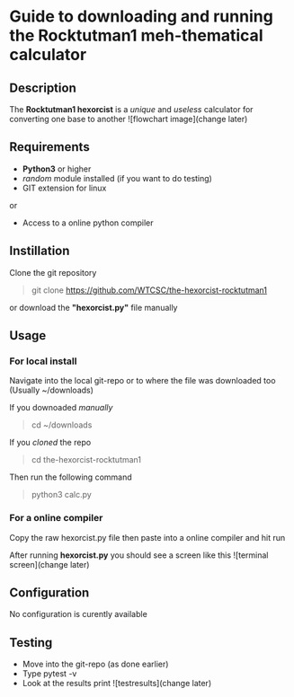 # Guide to downloading and running the Rocktutman1 meh-thematical calculator

## Description

The **Rocktutman1 hexorcist** is a *unique* and *useless* calculator for converting one base to another
![flowchart image](change later)
## Requirements

- **Python3** or higher
- *random* module installed (if you want to do testing)
- GIT extension for linux

or 

- Access to a online python compiler

## Instillation 

Clone the git repository

> git clone https://github.com/WTCSC/the-hexorcist-rocktutman1

or download the **"hexorcist.py"** file manually

## Usage

### For local install

Navigate into the local git-repo or to where the file was downloaded too (Usually ~/downloads)

If you downoaded *manually*
>cd ~/downloads

If you *cloned* the repo
>cd the-hexorcist-rocktutman1


Then run the following command 
>python3 calc.py

### For a online compiler

Copy the raw hexorcist.py file then paste into a online compiler and hit run

After running **hexorcist.py** you should see a screen like this
![terminal screen](change later)
## Configuration

No configuration is curently available

## Testing

* Move into the git-repo (as done earlier)
* Type pytest -v
* Look at the results print
  ![testresults](change later)
